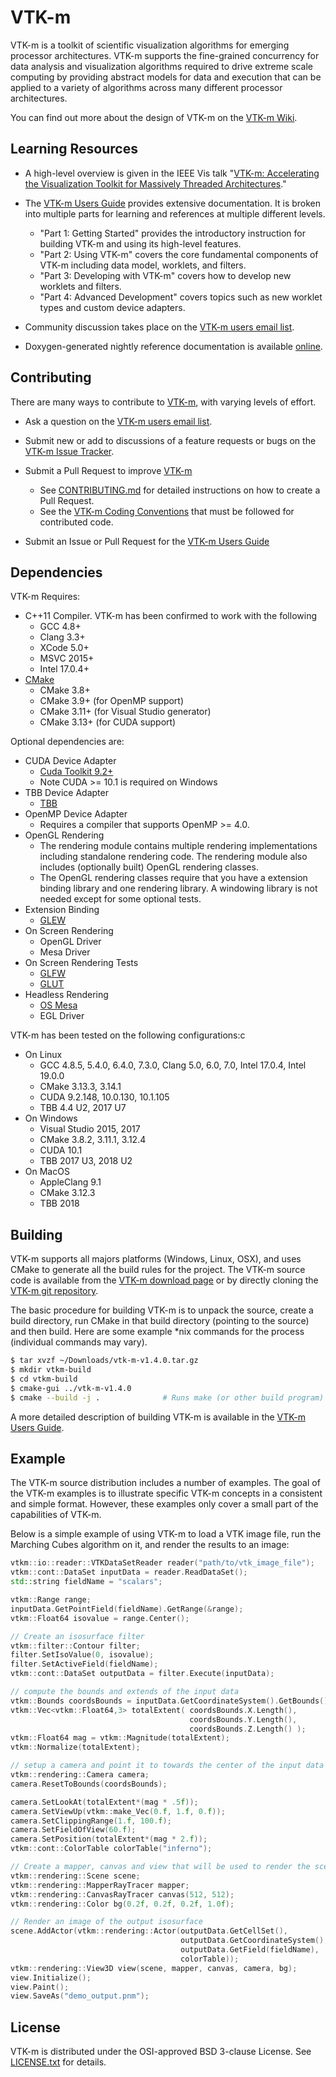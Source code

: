 # VTK-m #

VTK-m is a toolkit of scientific visualization algorithms for emerging
processor architectures. VTK-m supports the fine-grained concurrency for
data analysis and visualization algorithms required to drive extreme scale
computing by providing abstract models for data and execution that can be
applied to a variety of algorithms across many different processor
architectures.

You can find out more about the design of VTK-m on the [VTK-m Wiki].


## Learning Resources ##

  + A high-level overview is given in the IEEE Vis talk "[VTK-m:
    Accelerating the Visualization Toolkit for Massively Threaded
    Architectures][VTK-m Overview]."

  + The [VTK-m Users Guide] provides extensive documentation. It is broken
    into multiple parts for learning and references at multiple different
    levels.
      + "Part 1: Getting Started" provides the introductory instruction for
        building VTK-m and using its high-level features.
      + "Part 2: Using VTK-m" covers the core fundamental components of
        VTK-m including data model, worklets, and filters.
      + "Part 3: Developing with VTK-m" covers how to develop new worklets
        and filters.
      + "Part 4: Advanced Development" covers topics such as new worklet
        types and custom device adapters.

  + Community discussion takes place on the [VTK-m users email list].

  + Doxygen-generated nightly reference documentation is available
    [online][VTK-m Doxygen].


## Contributing ##

There are many ways to contribute to [VTK-m], with varying levels of
effort.

  + Ask a question on the [VTK-m users email list].

  + Submit new or add to discussions of a feature requests or bugs on the
    [VTK-m Issue Tracker].

  + Submit a Pull Request to improve [VTK-m]
      + See [CONTRIBUTING.md] for detailed instructions on how to create a
        Pull Request.
      + See the [VTK-m Coding Conventions] that must be followed for
        contributed code.

  + Submit an Issue or Pull Request for the [VTK-m Users Guide]


## Dependencies ##

VTK-m Requires:

  + C++11 Compiler. VTK-m has been confirmed to work with the following
      + GCC 4.8+
      + Clang 3.3+
      + XCode 5.0+
      + MSVC 2015+
      + Intel 17.0.4+
  + [CMake](http://www.cmake.org/download/)
      + CMake 3.8+
      + CMake 3.9+  (for OpenMP support)
      + CMake 3.11+ (for Visual Studio generator)
      + CMake 3.13+ (for CUDA support)

Optional dependencies are:

  + CUDA Device Adapter
      + [Cuda Toolkit 9.2+](https://developer.nvidia.com/cuda-toolkit)
      + Note CUDA >= 10.1 is required on Windows
  + TBB Device Adapter
      + [TBB](https://www.threadingbuildingblocks.org/)
  + OpenMP Device Adapter
      + Requires a compiler that supports OpenMP >= 4.0.
  + OpenGL Rendering
      + The rendering module contains multiple rendering implementations
        including standalone rendering code. The rendering module also
        includes (optionally built) OpenGL rendering classes.
      + The OpenGL rendering classes require that you have a extension
        binding library and one rendering library. A windowing library is
        not needed except for some optional tests.
  + Extension Binding
      + [GLEW](http://glew.sourceforge.net/)
  + On Screen Rendering
      + OpenGL Driver
      + Mesa Driver
  + On Screen Rendering Tests
      + [GLFW](http://www.glfw.org/)
      + [GLUT](http://freeglut.sourceforge.net/)
  + Headless Rendering
      + [OS Mesa](https://www.mesa3d.org/osmesa.html)
      + EGL Driver

VTK-m has been tested on the following configurations:c
  + On Linux
      + GCC 4.8.5, 5.4.0, 6.4.0, 7.3.0, Clang 5.0, 6.0, 7.0, Intel 17.0.4, Intel 19.0.0
      + CMake 3.13.3, 3.14.1
      + CUDA 9.2.148, 10.0.130, 10.1.105
      + TBB 4.4 U2, 2017 U7
  + On Windows
      + Visual Studio 2015, 2017
      + CMake 3.8.2, 3.11.1, 3.12.4
      + CUDA 10.1
      + TBB 2017 U3, 2018 U2
  + On MacOS
      + AppleClang 9.1
      + CMake 3.12.3
      + TBB 2018


## Building ##

VTK-m supports all majors platforms (Windows, Linux, OSX), and uses CMake
to generate all the build rules for the project. The VTK-m source code is
available from the [VTK-m download page] or by directly cloning the [VTK-m
git repository].

The basic procedure for building VTK-m is to unpack the source, create a
build directory, run CMake in that build directory (pointing to the source)
and then build. Here are some example *nix commands for the process
(individual commands may vary).

```sh
$ tar xvzf ~/Downloads/vtk-m-v1.4.0.tar.gz
$ mkdir vtkm-build
$ cd vtkm-build
$ cmake-gui ../vtk-m-v1.4.0
$ cmake --build -j .              # Runs make (or other build program)
```

A more detailed description of building VTK-m is available in the [VTK-m
Users Guide].


## Example ##

The VTK-m source distribution includes a number of examples. The goal of the
VTK-m examples is to illustrate specific VTK-m concepts in a consistent and
simple format. However, these examples only cover a small part of the
capabilities of VTK-m.

Below is a simple example of using VTK-m to load a VTK image file, run the
Marching Cubes algorithm on it, and render the results to an image:

```cpp
vtkm::io::reader::VTKDataSetReader reader("path/to/vtk_image_file");
vtkm::cont::DataSet inputData = reader.ReadDataSet();
std::string fieldName = "scalars";

vtkm::Range range;
inputData.GetPointField(fieldName).GetRange(&range);
vtkm::Float64 isovalue = range.Center();

// Create an isosurface filter
vtkm::filter::Contour filter;
filter.SetIsoValue(0, isovalue);
filter.SetActiveField(fieldName);
vtkm::cont::DataSet outputData = filter.Execute(inputData);

// compute the bounds and extends of the input data
vtkm::Bounds coordsBounds = inputData.GetCoordinateSystem().GetBounds();
vtkm::Vec<vtkm::Float64,3> totalExtent( coordsBounds.X.Length(),
                                        coordsBounds.Y.Length(),
                                        coordsBounds.Z.Length() );
vtkm::Float64 mag = vtkm::Magnitude(totalExtent);
vtkm::Normalize(totalExtent);

// setup a camera and point it to towards the center of the input data
vtkm::rendering::Camera camera;
camera.ResetToBounds(coordsBounds);

camera.SetLookAt(totalExtent*(mag * .5f));
camera.SetViewUp(vtkm::make_Vec(0.f, 1.f, 0.f));
camera.SetClippingRange(1.f, 100.f);
camera.SetFieldOfView(60.f);
camera.SetPosition(totalExtent*(mag * 2.f));
vtkm::cont::ColorTable colorTable("inferno");

// Create a mapper, canvas and view that will be used to render the scene
vtkm::rendering::Scene scene;
vtkm::rendering::MapperRayTracer mapper;
vtkm::rendering::CanvasRayTracer canvas(512, 512);
vtkm::rendering::Color bg(0.2f, 0.2f, 0.2f, 1.0f);

// Render an image of the output isosurface
scene.AddActor(vtkm::rendering::Actor(outputData.GetCellSet(),
                                      outputData.GetCoordinateSystem(),
                                      outputData.GetField(fieldName),
                                      colorTable));
vtkm::rendering::View3D view(scene, mapper, canvas, camera, bg);
view.Initialize();
view.Paint();
view.SaveAs("demo_output.pnm");
```


## License ##

VTK-m is distributed under the OSI-approved BSD 3-clause License.
See [LICENSE.txt](LICENSE.txt) for details.


[VTK-m]:                    https://gitlab.kitware.com/vtk/vtk-m/
[VTK-m Coding Conventions]: docs/CodingConventions.md
[VTK-m Doxygen]:            http://m.vtk.org/documentation/
[VTK-m download page]:      http://m.vtk.org/index.php/VTK-m_Releases
[VTK-m git repository]:     https://gitlab.kitware.com/vtk/vtk-m/
[VTK-m Issue Tracker]:      https://gitlab.kitware.com/vtk/vtk-m/issues
[VTK-m Overview]:           http://m.vtk.org/images/2/29/VTKmVis2016.pptx
[VTK-m Users Guide]:        http://m.vtk.org/images/c/c8/VTKmUsersGuide.pdf
[VTK-m users email list]:   http://vtk.org/mailman/listinfo/vtkm
[VTK-m Wiki]:               http://m.vtk.org/
[CONTRIBUTING.md]:          CONTRIBUTING.md
